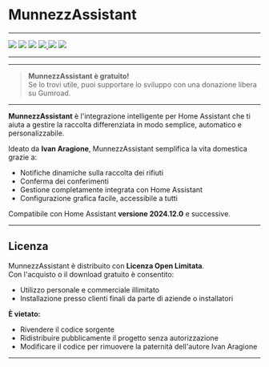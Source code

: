 # MunnezzAssistant


---

<img src="https://img.shields.io/badge/version-1.0.0-blue" />
<img src="https://img.shields.io/badge/compatible-Home_Assistant_2024.12.0+-green" />
<img src="https://img.shields.io/badge/licenza-Open_Limited_Use-brightgreen" />

<a href="https://github.com/VesuvioCode/MunnezzAssistant/releases/latest">
  <img src="https://img.shields.io/badge/Download-⬇️-blue?style=for-the-badge&logo=homeassistant" />
</a>
<img src="https://img.shields.io/badge/Gratuito-Sì-green?style=for-the-badge" />
<a href="https://vesuviocode.gumroad.com/l/pelkif">
  <img src="https://img.shields.io/badge/Supporta-Gumroad-orange?style=for-the-badge&logo=gumroad" />
</a>

---

---

> **MunnezzAssistant è gratuito!**  
> Se lo trovi utile, puoi supportare lo sviluppo con una donazione libera su Gumroad.

---

**MunnezzAssistant** è l'integrazione intelligente per Home Assistant che ti aiuta a gestire la raccolta differenziata in modo semplice, automatico e personalizzabile.

Ideato da **Ivan Aragione**, MunnezzAssistant semplifica la vita domestica grazie a:
- Notifiche dinamiche sulla raccolta dei rifiuti
- Conferma dei conferimenti
- Gestione completamente integrata con Home Assistant
- Configurazione grafica facile, accessibile a tutti

Compatibile con Home Assistant **versione 2024.12.0** e successive.

---

## Licenza

MunnezzAssistant è distribuito con **Licenza Open Limitata**.  
Con l'acquisto o il download gratuito è consentito:
- Utilizzo personale e commerciale illimitato
- Installazione presso clienti finali da parte di aziende o installatori

**È vietato:**
- Rivendere il codice sorgente
- Ridistribuire pubblicamente il progetto senza autorizzazione
- Modificare il codice per rimuovere la paternità dell'autore Ivan Aragione

---

